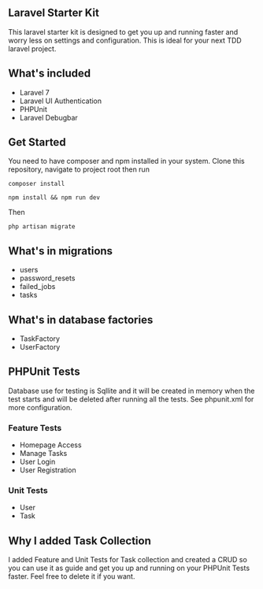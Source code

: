 ## Laravel Starter Kit

This laravel starter kit is designed to get you up and running faster and worry less on settings and configuration.
This is ideal for your next TDD laravel project.

## What's included

- Laravel 7
- Laravel UI Authentication
- PHPUnit
- Laravel Debugbar


## Get Started

You need to have composer and npm installed in your system. 
Clone this repository, navigate to project root then run

```
composer install
```

```
npm install && npm run dev
```

Then

```
php artisan migrate
```

## What's in migrations

- users
- password_resets
- failed_jobs
- tasks 

## What's in database factories

- TaskFactory
- UserFactory

## PHPUnit Tests

Database use for testing is Sqllite and it will be created in memory when the test starts and will be deleted after running all the tests.
See phpunit.xml for more configuration.

### Feature Tests

- Homepage Access
- Manage Tasks
- User Login
- User Registration

### Unit Tests

- User
- Task

## Why I added Task Collection

I added Feature and Unit Tests for Task collection and created a CRUD so you can use it as guide and get you up and running on your PHPUnit Tests faster.
Feel free to delete it if you want.
